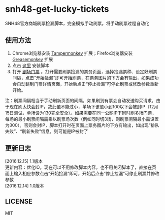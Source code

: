 # snh48-get-lucky-tickets
SNH48官方商城刷票捡漏脚本，完全模拟手动刷票，将手动刷票过程自动化
## 使用方法
1. Chrome浏览器安装 [Tampermonkey](https://chrome.google.com/webstore/detail/dhdgffkkebhmkfjojejmpbldmpobfkfo) 扩展；Firefox浏览器安装 [Greasemonkey](https://addons.mozilla.org/zh-cn/firefox/addon/greasemonkey/) 扩展
2. 点击 [这里](https://github.com/TangHHH/snh48-get-lucky-tickets/raw/master/SNH48%20Lucky%20Ticket%201.0%20(ticket%20page).user.js) 安装脚本
3. 打开 [剧场门票](http://shop.48.cn/tickets) ，打开需要刷票捡漏的票务页面，选择捡漏票种、设定好刷票间隔，点击“开始捡漏”即可开始刷票，在票务图片的下方会有输出，如果成功会自动跳到门票详情页面，开始后点击“停止捡漏”可停止刷票或修改参数重新开始。

注：刷票间隔相当于手动刷新页面的间隔，如果刷到有票会自动发送购买请求，由于现在刷太快会封IP，故此值不能过小，单场下该值小到100以下会被封IP（12月15日测试，单场设为130完全安全）。如果需要在同一公网IP下同时刷多场门票，每场的最小刷票间隔需乘以刷票场次数（例如同时切3场，则刷票间隔最小需设置为300），否则会封IP，脚本打开时在页面上票务图片的下方有输出，如出现“排队失败”、“刷新失败”信息，则可能是IP被封了        
## 更新日志
[2016.12.15] 1.1版本      
更新内容：优化IO，现在可以不用修改脚本内容，也不用关闭脚本了，直接在页面上输入相应参数点击“开始捡漏”即可，开始后点击“停止捡漏”可停止刷票并修改参数     
[2016.12.14] 1.0版本 

## LICENSE
MIT
